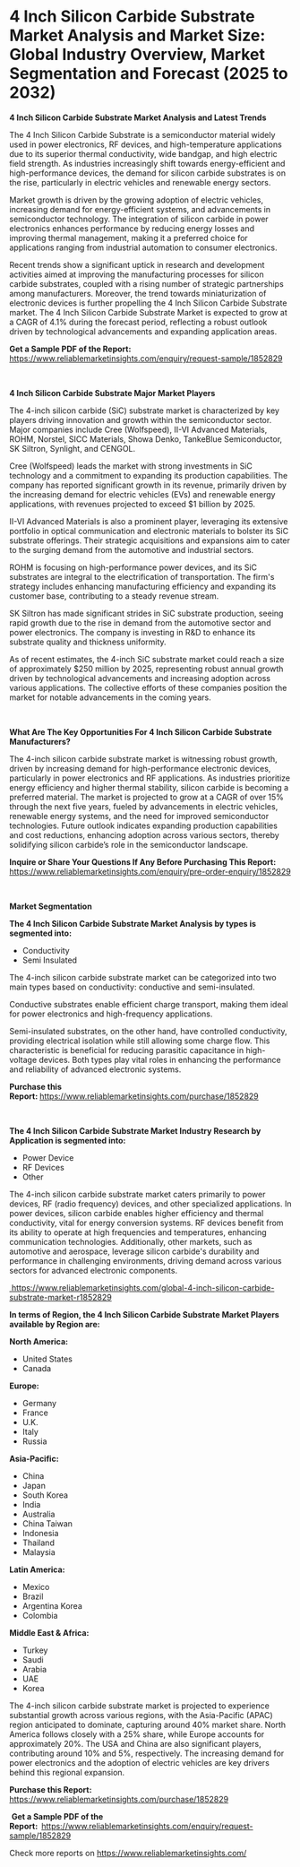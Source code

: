 <p><h1>4 Inch Silicon Carbide Substrate Market Analysis and Market Size: Global Industry Overview, Market Segmentation and Forecast (2025 to 2032)</h1></p><p><strong>4 Inch Silicon Carbide Substrate Market Analysis and Latest Trends</strong></p>
<p><p>The 4 Inch Silicon Carbide Substrate is a semiconductor material widely used in power electronics, RF devices, and high-temperature applications due to its superior thermal conductivity, wide bandgap, and high electric field strength. As industries increasingly shift towards energy-efficient and high-performance devices, the demand for silicon carbide substrates is on the rise, particularly in electric vehicles and renewable energy sectors.</p><p>Market growth is driven by the growing adoption of electric vehicles, increasing demand for energy-efficient systems, and advancements in semiconductor technology. The integration of silicon carbide in power electronics enhances performance by reducing energy losses and improving thermal management, making it a preferred choice for applications ranging from industrial automation to consumer electronics.</p><p>Recent trends show a significant uptick in research and development activities aimed at improving the manufacturing processes for silicon carbide substrates, coupled with a rising number of strategic partnerships among manufacturers. Moreover, the trend towards miniaturization of electronic devices is further propelling the 4 Inch Silicon Carbide Substrate market. The 4 Inch Silicon Carbide Substrate Market is expected to grow at a CAGR of 4.1% during the forecast period, reflecting a robust outlook driven by technological advancements and expanding application areas.</p></p>
<p><strong>Get a Sample PDF of the Report:&nbsp;</strong> <a href="https://www.reliablemarketinsights.com/enquiry/request-sample/1852829?utm_campaign=2185&utm_medium=2&utm_source=Github&utm_content=ia&utm_term=07042025&utm_id=4-inch-silicon-carbide-substrate">https://www.reliablemarketinsights.com/enquiry/request-sample/1852829</a></p>
<p>&nbsp;</p>
<p><strong>4 Inch Silicon Carbide Substrate Major Market Players</strong></p>
<p><p>The 4-inch silicon carbide (SiC) substrate market is characterized by key players driving innovation and growth within the semiconductor sector. Major companies include Cree (Wolfspeed), II-VI Advanced Materials, ROHM, Norstel, SICC Materials, Showa Denko, TankeBlue Semiconductor, SK Siltron, Synlight, and CENGOL.</p><p>Cree (Wolfspeed) leads the market with strong investments in SiC technology and a commitment to expanding its production capabilities. The company has reported significant growth in its revenue, primarily driven by the increasing demand for electric vehicles (EVs) and renewable energy applications, with revenues projected to exceed $1 billion by 2025.</p><p>II-VI Advanced Materials is also a prominent player, leveraging its extensive portfolio in optical communication and electronic materials to bolster its SiC substrate offerings. Their strategic acquisitions and expansions aim to cater to the surging demand from the automotive and industrial sectors.</p><p>ROHM is focusing on high-performance power devices, and its SiC substrates are integral to the electrification of transportation. The firm's strategy includes enhancing manufacturing efficiency and expanding its customer base, contributing to a steady revenue stream.</p><p>SK Siltron has made significant strides in SiC substrate production, seeing rapid growth due to the rise in demand from the automotive sector and power electronics. The company is investing in R&D to enhance its substrate quality and thickness uniformity.</p><p>As of recent estimates, the 4-inch SiC substrate market could reach a size of approximately $250 million by 2025, representing robust annual growth driven by technological advancements and increasing adoption across various applications. The collective efforts of these companies position the market for notable advancements in the coming years.</p></p>
<p>&nbsp;</p>
<p><strong>What Are The Key Opportunities For 4 Inch Silicon Carbide Substrate Manufacturers?</strong></p>
<p><p>The 4-inch silicon carbide substrate market is witnessing robust growth, driven by increasing demand for high-performance electronic devices, particularly in power electronics and RF applications. As industries prioritize energy efficiency and higher thermal stability, silicon carbide is becoming a preferred material. The market is projected to grow at a CAGR of over 15% through the next five years, fueled by advancements in electric vehicles, renewable energy systems, and the need for improved semiconductor technologies. Future outlook indicates expanding production capabilities and cost reductions, enhancing adoption across various sectors, thereby solidifying silicon carbide’s role in the semiconductor landscape.</p></p>
<p><strong>Inquire or Share Your Questions If Any Before Purchasing This Report:</strong> <a href="https://www.reliablemarketinsights.com/enquiry/pre-order-enquiry/1852829?utm_campaign=2185&utm_medium=2&utm_source=Github&utm_content=ia&utm_term=07042025&utm_id=4-inch-silicon-carbide-substrate">https://www.reliablemarketinsights.com/enquiry/pre-order-enquiry/1852829</a></p>
<p>&nbsp;</p>
<p><strong>Market Segmentation</strong></p>
<p><strong>The 4 Inch Silicon Carbide Substrate Market Analysis by types is segmented into:</strong></p>
<p><ul><li>Conductivity</li><li>Semi Insulated</li></ul></p>
<p><p>The 4-inch silicon carbide substrate market can be categorized into two main types based on conductivity: conductive and semi-insulated. </p><p>Conductive substrates enable efficient charge transport, making them ideal for power electronics and high-frequency applications. </p><p>Semi-insulated substrates, on the other hand, have controlled conductivity, providing electrical isolation while still allowing some charge flow. This characteristic is beneficial for reducing parasitic capacitance in high-voltage devices. Both types play vital roles in enhancing the performance and reliability of advanced electronic systems.</p></p>
<p><strong>Purchase this Report:&nbsp;</strong><a href="https://www.reliablemarketinsights.com/purchase/1852829?utm_campaign=2185&utm_medium=2&utm_source=Github&utm_content=ia&utm_term=07042025&utm_id=4-inch-silicon-carbide-substrate">https://www.reliablemarketinsights.com/purchase/1852829</a></p>
<p>&nbsp;</p>
<p><strong>The 4 Inch Silicon Carbide Substrate Market Industry Research by Application is segmented into:</strong></p>
<p><ul><li>Power Device</li><li>RF Devices</li><li>Other</li></ul></p>
<p><p>The 4-inch silicon carbide substrate market caters primarily to power devices, RF (radio frequency) devices, and other specialized applications. In power devices, silicon carbide enables higher efficiency and thermal conductivity, vital for energy conversion systems. RF devices benefit from its ability to operate at high frequencies and temperatures, enhancing communication technologies. Additionally, other markets, such as automotive and aerospace, leverage silicon carbide's durability and performance in challenging environments, driving demand across various sectors for advanced electronic components.</p></p>
<p><a href="https://www.reliablemarketinsights.com/global-4-inch-silicon-carbide-substrate-market-r1852829?utm_campaign=2185&utm_medium=2&utm_source=Github&utm_content=ia&utm_term=07042025&utm_id=4-inch-silicon-carbide-substrate">&nbsp;https://www.reliablemarketinsights.com/global-4-inch-silicon-carbide-substrate-market-r1852829</a></p>
<p><strong>In terms of Region, the 4 Inch Silicon Carbide Substrate Market Players available by Region are:</strong></p>
<p>
    <p> <strong> North America: </strong>
        <ul>
            <li>United States</li>
            <li>Canada</li>
        </ul>
        </p> 
    <p> <strong> Europe: </strong>
        <ul>
            <li>Germany</li>
            <li>France</li>
            <li>U.K.</li>
            <li>Italy</li>
            <li>Russia</li>
        </ul>
        </p> 
    <p> <strong> Asia-Pacific: </strong>
        <ul>
            <li>China</li>
            <li>Japan</li>
            <li>South Korea</li>
            <li>India</li>
            <li>Australia</li>
            <li>China Taiwan</li>
            <li>Indonesia</li>
            <li>Thailand</li>
            <li>Malaysia</li>
        </ul>
        </p> 
    <p> <strong> Latin America: </strong>
        <ul>
            <li>Mexico</li>
            <li>Brazil</li>
            <li>Argentina Korea</li>
            <li>Colombia</li>
        </ul>
        </p> 
    <p> <strong> Middle East & Africa: </strong>
        <ul>
            <li>Turkey</li>
            <li>Saudi</li>
            <li>Arabia</li>
            <li>UAE</li>
            <li>Korea</li>
        </ul>
    </p>
    </p>
<p><p>The 4-inch silicon carbide substrate market is projected to experience substantial growth across various regions, with the Asia-Pacific (APAC) region anticipated to dominate, capturing around 40% market share. North America follows closely with a 25% share, while Europe accounts for approximately 20%. The USA and China are also significant players, contributing around 10% and 5%, respectively. The increasing demand for power electronics and the adoption of electric vehicles are key drivers behind this regional expansion.</p></p>
<p><strong>Purchase this Report: </strong><a href="https://www.reliablemarketinsights.com/purchase/1852829?utm_campaign=2185&utm_medium=2&utm_source=Github&utm_content=ia&utm_term=07042025&utm_id=4-inch-silicon-carbide-substrate">https://www.reliablemarketinsights.com/purchase/1852829</a></p>
<p>&nbsp;<strong>Get a Sample PDF of the Report:&nbsp;&nbsp;</strong><a href="https://www.reliablemarketinsights.com/enquiry/request-sample/1852829?utm_campaign=2185&utm_medium=2&utm_source=Github&utm_content=ia&utm_term=07042025&utm_id=4-inch-silicon-carbide-substrate">https://www.reliablemarketinsights.com/enquiry/request-sample/1852829</a></p>
<p><strong></strong></p>
<p>Check more reports on <a href="https://www.reliablemarketinsights.com/?utm_campaign=2185&utm_medium=2&utm_source=Github&utm_content=ia&utm_term=07042025&utm_id=4-inch-silicon-carbide-substrate">https://www.reliablemarketinsights.com/</a></p>